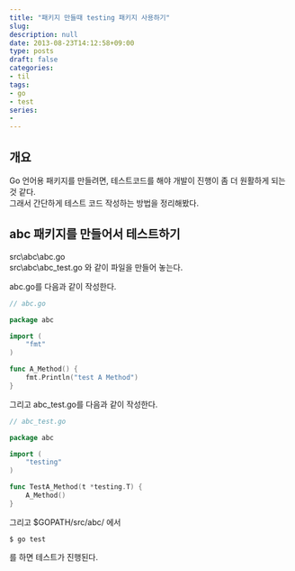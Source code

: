 ```yaml
---
title: "패키지 만들때 testing 패키지 사용하기"  
slug: 
description: null
date: 2013-08-23T14:12:58+09:00
type: posts
draft: false 
categories:
- til
tags:
- go
- test
series:
-
---
```


개요
---

Go 언어용 패키지를 만들려면, 테스트코드를 해야 개발이 진행이 좀 더 원활하게 되는 것 같다.  
그래서 간단하게 테스트 코드 작성하는 방법을 정리해봤다.

abc 패키지를 만들어서 테스트하기 
---
src\abc\abc.go  
src\abc\abc_test.go 
와 같이 파일을 만들어 놓는다.

abc.go를 다음과 같이 작성한다.

```go
// abc.go

package abc

import (
    "fmt"
)

func A_Method() {
    fmt.Println("test A Method")
}
```

그리고 abc_test.go를 다음과 같이 작성한다. 

```go
// abc_test.go

package abc

import (
    "testing"
)

func TestA_Method(t *testing.T) {
    A_Method()
}
```

그리고 $GOPATH/src/abc/ 에서

```
$ go test
```

를 하면 테스트가 진행된다.
